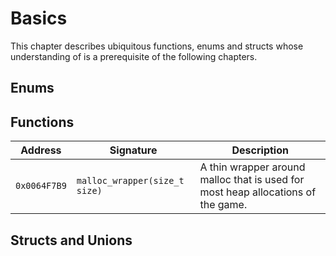 # Basics
This chapter describes ubiquitous functions, enums and structs whose understanding of is a prerequisite of the following chapters.

## Enums

## Functions
| Address | Signature | Description |
| - | - | - |
| `0x0064F7B9` | `malloc_wrapper(size_t size)` | A thin wrapper around malloc that is used for most heap allocations of the game. |

## Structs and Unions
